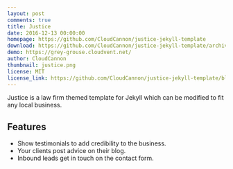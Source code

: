 ```yaml
---
layout: post
comments: true
title: Justice
date: 2016-12-13 00:00:00
homepage: https://github.com/CloudCannon/justice-jekyll-template
download: https://github.com/CloudCannon/justice-jekyll-template/archive/master.zip
demo: https://grey-grouse.cloudvent.net/
author: CloudCannon
thumbnail: justice.png
license: MIT
license_link: https://github.com/CloudCannon/justice-jekyll-template/blob/master/LICENSE
---
```


Justice is a law firm themed template for Jekyll which can be modified to fit any local business.

## Features

* Show testimonials to add credibility to the business.
* Your clients post advice on their blog.
* Inbound leads get in touch on the contact form.
